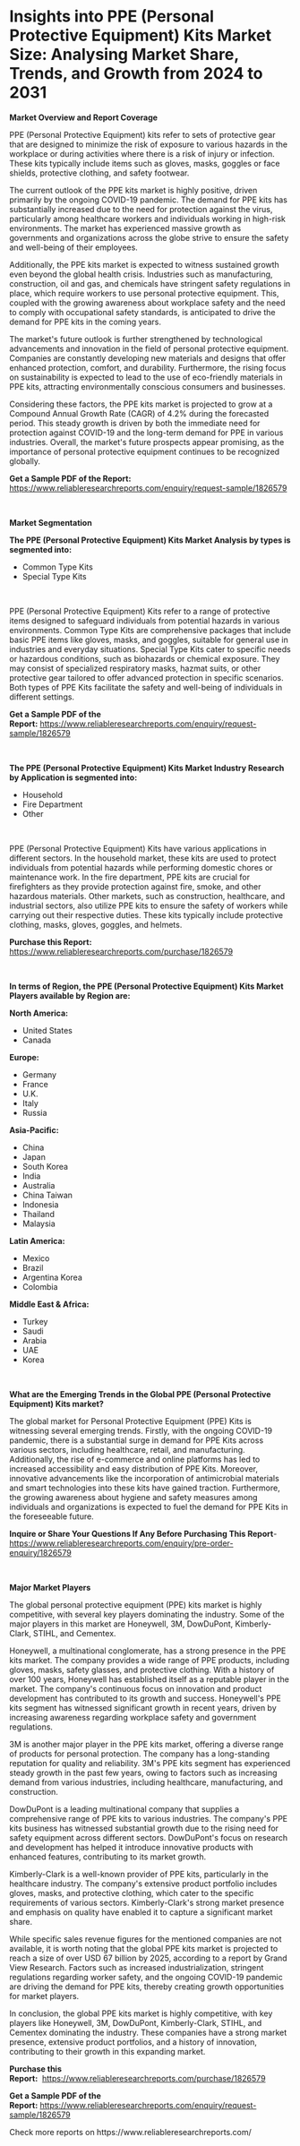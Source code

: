 <p><h1>Insights into PPE (Personal Protective Equipment) Kits Market Size: Analysing Market Share, Trends, and Growth from 2024 to 2031</h1></p><p><strong>Market Overview and Report Coverage</strong></p>
<p><p>PPE (Personal Protective Equipment) kits refer to sets of protective gear that are designed to minimize the risk of exposure to various hazards in the workplace or during activities where there is a risk of injury or infection. These kits typically include items such as gloves, masks, goggles or face shields, protective clothing, and safety footwear.</p><p>The current outlook of the PPE kits market is highly positive, driven primarily by the ongoing COVID-19 pandemic. The demand for PPE kits has substantially increased due to the need for protection against the virus, particularly among healthcare workers and individuals working in high-risk environments. The market has experienced massive growth as governments and organizations across the globe strive to ensure the safety and well-being of their employees.</p><p>Additionally, the PPE kits market is expected to witness sustained growth even beyond the global health crisis. Industries such as manufacturing, construction, oil and gas, and chemicals have stringent safety regulations in place, which require workers to use personal protective equipment. This, coupled with the growing awareness about workplace safety and the need to comply with occupational safety standards, is anticipated to drive the demand for PPE kits in the coming years.</p><p>The market's future outlook is further strengthened by technological advancements and innovation in the field of personal protective equipment. Companies are constantly developing new materials and designs that offer enhanced protection, comfort, and durability. Furthermore, the rising focus on sustainability is expected to lead to the use of eco-friendly materials in PPE kits, attracting environmentally conscious consumers and businesses.</p><p>Considering these factors, the PPE kits market is projected to grow at a Compound Annual Growth Rate (CAGR) of 4.2% during the forecasted period. This steady growth is driven by both the immediate need for protection against COVID-19 and the long-term demand for PPE in various industries. Overall, the market's future prospects appear promising, as the importance of personal protective equipment continues to be recognized globally.</p></p>
<p><strong>Get a Sample PDF of the Report:</strong> <a href="https://www.reliableresearchreports.com/enquiry/request-sample/1826579">https://www.reliableresearchreports.com/enquiry/request-sample/1826579</a></p>
<p>&nbsp;</p>
<p><strong>Market Segmentation</strong></p>
<p><strong>The PPE (Personal Protective Equipment) Kits Market Analysis by types is segmented into:</strong></p>
<p><ul><li>Common Type Kits</li><li>Special Type Kits</li></ul></p>
<p>&nbsp;</p>
<p><p>PPE (Personal Protective Equipment) Kits refer to a range of protective items designed to safeguard individuals from potential hazards in various environments. Common Type Kits are comprehensive packages that include basic PPE items like gloves, masks, and goggles, suitable for general use in industries and everyday situations. Special Type Kits cater to specific needs or hazardous conditions, such as biohazards or chemical exposure. They may consist of specialized respiratory masks, hazmat suits, or other protective gear tailored to offer advanced protection in specific scenarios. Both types of PPE Kits facilitate the safety and well-being of individuals in different settings.</p></p>
<p><strong>Get a Sample PDF of the Report:</strong>&nbsp;<a href="https://www.reliableresearchreports.com/enquiry/request-sample/1826579">https://www.reliableresearchreports.com/enquiry/request-sample/1826579</a></p>
<p>&nbsp;</p>
<p><strong>The PPE (Personal Protective Equipment) Kits Market Industry Research by Application is segmented into:</strong></p>
<p><ul><li>Household</li><li>Fire Department</li><li>Other</li></ul></p>
<p>&nbsp;</p>
<p><p>PPE (Personal Protective Equipment) Kits have various applications in different sectors. In the household market, these kits are used to protect individuals from potential hazards while performing domestic chores or maintenance work. In the fire department, PPE kits are crucial for firefighters as they provide protection against fire, smoke, and other hazardous materials. Other markets, such as construction, healthcare, and industrial sectors, also utilize PPE kits to ensure the safety of workers while carrying out their respective duties. These kits typically include protective clothing, masks, gloves, goggles, and helmets.</p></p>
<p><strong>Purchase this Report:</strong>&nbsp; <a href="https://www.reliableresearchreports.com/purchase/1826579">https://www.reliableresearchreports.com/purchase/1826579</a></p>
<p>&nbsp;</p>
<p><strong>In terms of Region, the PPE (Personal Protective Equipment) Kits Market Players available by Region are:</strong></p>
<p>
    <p> <strong> North America: </strong>
        <ul>
            <li>United States</li>
            <li>Canada</li>
        </ul>
        </p> 
    <p> <strong> Europe: </strong>
        <ul>
            <li>Germany</li>
            <li>France</li>
            <li>U.K.</li>
            <li>Italy</li>
            <li>Russia</li>
        </ul>
        </p> 
    <p> <strong> Asia-Pacific: </strong>
        <ul>
            <li>China</li>
            <li>Japan</li>
            <li>South Korea</li>
            <li>India</li>
            <li>Australia</li>
            <li>China Taiwan</li>
            <li>Indonesia</li>
            <li>Thailand</li>
            <li>Malaysia</li>
        </ul>
        </p> 
    <p> <strong> Latin America: </strong>
        <ul>
            <li>Mexico</li>
            <li>Brazil</li>
            <li>Argentina Korea</li>
            <li>Colombia</li>
        </ul>
        </p> 
    <p> <strong> Middle East & Africa: </strong>
        <ul>
            <li>Turkey</li>
            <li>Saudi</li>
            <li>Arabia</li>
            <li>UAE</li>
            <li>Korea</li>
        </ul>
    </p>
    </p>
<p>&nbsp;</p>
<p><strong>What are the Emerging Trends in the Global PPE (Personal Protective Equipment) Kits market?</strong></p>
<p><p>The global market for Personal Protective Equipment (PPE) Kits is witnessing several emerging trends. Firstly, with the ongoing COVID-19 pandemic, there is a substantial surge in demand for PPE Kits across various sectors, including healthcare, retail, and manufacturing. Additionally, the rise of e-commerce and online platforms has led to increased accessibility and easy distribution of PPE Kits. Moreover, innovative advancements like the incorporation of antimicrobial materials and smart technologies into these kits have gained traction. Furthermore, the growing awareness about hygiene and safety measures among individuals and organizations is expected to fuel the demand for PPE Kits in the foreseeable future.</p></p>
<p><strong>Inquire or Share Your Questions If Any Before Purchasing This Report</strong>- <a href="https://www.reliableresearchreports.com/enquiry/pre-order-enquiry/1826579">https://www.reliableresearchreports.com/enquiry/pre-order-enquiry/1826579</a></p>
<p>&nbsp;</p>
<p><strong>Major Market Players</strong></p>
<p><p>The global personal protective equipment (PPE) kits market is highly competitive, with several key players dominating the industry. Some of the major players in this market are Honeywell, 3M, DowDuPont, Kimberly-Clark, STIHL, and Cementex.</p><p>Honeywell, a multinational conglomerate, has a strong presence in the PPE kits market. The company provides a wide range of PPE products, including gloves, masks, safety glasses, and protective clothing. With a history of over 100 years, Honeywell has established itself as a reputable player in the market. The company's continuous focus on innovation and product development has contributed to its growth and success. Honeywell's PPE kits segment has witnessed significant growth in recent years, driven by increasing awareness regarding workplace safety and government regulations.</p><p>3M is another major player in the PPE kits market, offering a diverse range of products for personal protection. The company has a long-standing reputation for quality and reliability. 3M's PPE kits segment has experienced steady growth in the past few years, owing to factors such as increasing demand from various industries, including healthcare, manufacturing, and construction.</p><p>DowDuPont is a leading multinational company that supplies a comprehensive range of PPE kits to various industries. The company's PPE kits business has witnessed substantial growth due to the rising need for safety equipment across different sectors. DowDuPont's focus on research and development has helped it introduce innovative products with enhanced features, contributing to its market growth.</p><p>Kimberly-Clark is a well-known provider of PPE kits, particularly in the healthcare industry. The company's extensive product portfolio includes gloves, masks, and protective clothing, which cater to the specific requirements of various sectors. Kimberly-Clark's strong market presence and emphasis on quality have enabled it to capture a significant market share.</p><p>While specific sales revenue figures for the mentioned companies are not available, it is worth noting that the global PPE kits market is projected to reach a size of over USD 67 billion by 2025, according to a report by Grand View Research. Factors such as increased industrialization, stringent regulations regarding worker safety, and the ongoing COVID-19 pandemic are driving the demand for PPE kits, thereby creating growth opportunities for market players.</p><p>In conclusion, the global PPE kits market is highly competitive, with key players like Honeywell, 3M, DowDuPont, Kimberly-Clark, STIHL, and Cementex dominating the industry. These companies have a strong market presence, extensive product portfolios, and a history of innovation, contributing to their growth in this expanding market.</p></p>
<p><strong>Purchase this Report:</strong>&nbsp;&nbsp;<a href="https://www.reliableresearchreports.com/purchase/1826579">https://www.reliableresearchreports.com/purchase/1826579</a></p>
<p></p>
<p><strong>Get a Sample PDF of the Report:</strong>&nbsp;<a href="https://www.reliableresearchreports.com/enquiry/request-sample/1826579">https://www.reliableresearchreports.com/enquiry/request-sample/1826579</a></p>
<p>Check more reports on https://www.reliableresearchreports.com/</p>